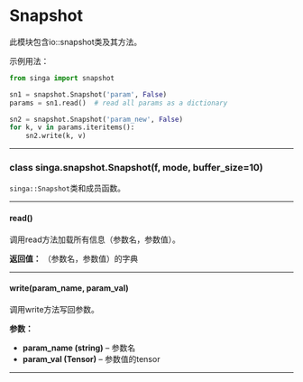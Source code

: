 # Snapshot

此模块包含io::snapshot类及其方法。

示例用法：

```python
from singa import snapshot

sn1 = snapshot.Snapshot('param', False)
params = sn1.read()  # read all params as a dictionary

sn2 = snapshot.Snapshot('param_new', False)
for k, v in params.iteritems():
    sn2.write(k, v)
```

---

### class singa.snapshot.Snapshot(f, mode, buffer_size=10)

`singa::Snapshot`类和成员函数。

---

#### read()

调用read方法加载所有信息（参数名，参数值）。

**返回值：** （参数名，参数值）的字典

---

#### write(param_name, param_val)

调用write方法写回参数。

**参数：**
- **param_name (string)** – 参数名
- **param_val (Tensor)** – 参数值的tensor

---
